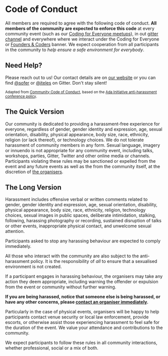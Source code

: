 # Code of Conduct
All members are required to agree with the following code of conduct. 
**All members of the community are expected to enforce this code** at every community event (such as our [Coding for Everyone meetups](http://www.meetup.com/founderscoders/)), in out [gitter channel](https://gitter.im/codingforeveryone) and everywhere where we interact under the Coding for Everyone or [Founders & Coders](http://www.github.com/foundersandcoders) banner.
We expect cooperation from all participants in the community to *help ensure a safe environment for everybody*.

## Need Help?
Please reach out to us! Our contact details are on [our website](http://www.foundersandcoders.com) or you can find [@sofer](http://www.github.com/sofer) or [@iteles](http://www.github.com/iteles) on Gitter. Don't stay silent!

<small>Adapted from [Community Code of Conduct](https://communitycodeofconduct.com/), based on the [Ada Initiative anti-harassment conference policy](http://geekfeminism.wikia.com/wiki/Conference_anti-harassment/Policy).</small>


## The Quick Version
Our community is dedicated to providing a harassment-free experience for everyone, regardless of gender, gender identity and expression, age, sexual orientation, disability, physical appearance, body size, race, ethnicity, religion (or lack thereof), or technology choices. We do not tolerate harassment of community members in any form. Sexual language, imagery or innuendo is not appropriate for any community event, including talks, workshops, parties, Gitter, Twitter and other online media or channels. Participants violating these rules may be sanctioned or expelled from the event and any future events as well as the from the community itself, at the discretion of [the organisers](http://www.foundersandcoders.com).

## The Long Version
Harassment includes offensive verbal or written comments related to gender, gender identity and expression, age, sexual orientation, disability, physical appearance, body size, race, ethnicity, religion, technology choices, sexual images in public spaces, deliberate intimidation, stalking, following, harassing photography or recording, sustained disruption of talks or other events, inappropriate physical contact, and unwelcome sexual attention.

Participants asked to stop any harassing behaviour are expected to comply immediately.

All those who interact with the community are also subject to the anti-harassment policy. It is the responsibility of *all* to ensure that a sexualised environment is not created.

If a participant engages in harassing behaviour, the organisers may take any action they deem appropriate, including warning the offender or expulsion from the event or community without further warning.

**If you are being harassed, notice that someone else is being harassed, or have any other concerns, please [contact an organiser immediately](#need-help).**

Particularly in the case of physical events, organisers will be happy to help participants contact venue security or local law enforcement, provide escorts, or otherwise assist those experiencing harassment to feel safe for the duration of the event. We value your attendance and contributions to the community.

We expect participants to follow these rules in all community interactions, whether professional, social or a mix of both.




